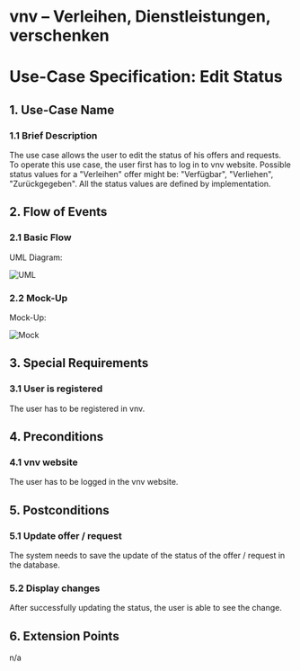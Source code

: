 # vnv – Verleihen, Dienstleistungen, verschenken
# Use-Case Specification: Edit Status


## 1. Use-Case Name 
### 1.1 Brief Description
The use case allows the user to edit the status of his offers and requests. To operate this use case, the user first has to log in to vnv website. 
Possible status values for a "Verleihen" offer might be: "Verfügbar", "Verliehen", "Zurückgegeben".
All the status values are defined by implementation.

## 2. Flow of Events
### 2.1 Basic Flow 
UML Diagram: 

![UML][]

### 2.2 Mock-Up
Mock-Up:

![Mock][]

## 3. Special Requirements
### 3.1 User is registered
The user has to be registered in vnv.

## 4. Preconditions
### 4.1 vnv website 
The user has to be logged in the vnv website.

## 5. Postconditions
### 5.1 Update offer / request
The system needs to save the update of the status of the offer / request in the database. 
### 5.2 Display changes
After successfully updating the status, the user is able to see the change.

## 6. Extension Points
n/a

<!-- picture links -->
[UML]: https://raw.githubusercontent.com/WMerk/VnVProject/master/doc/use%20cases/UML%20-%20edit%20status.png "UML Diagram"
[Mock]: https://raw.githubusercontent.com/WMerk/VnVProject/master/doc/mockups/EditStatus/Mockup_EditStatus.png "Mock-Up"
